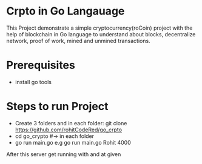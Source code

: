 # Crpto in Go Langauage
This Project demonstrate a simple cryptocurrency(roCoin) project with the help of blockchain in Go language to understand about blocks, decentralize network, proof of work, mined and unmined transactions.


# Prerequisites
* install go tools

# Steps to run Project
* Create 3 folders and in each folder:  git clone https://github.com/rohitCodeRed/go_crpto
* cd go_crypto #-> in each folder
* go run main.go <username> <port> e.g go run main.go Rohit 4000

After this server get running with <username> and at given <port>
